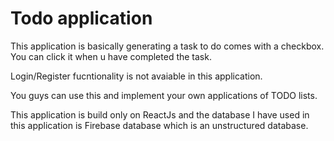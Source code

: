 # Todo application

This application is basically generating a task to do comes with a checkbox.
You can click it when u have completed the task.

Login/Register fucntionality is not avaiable in this application.

You guys can use this and implement your own applications of TODO lists.

This application is build only on ReactJs and the database I have used in this application is Firebase database which is an unstructured database.
